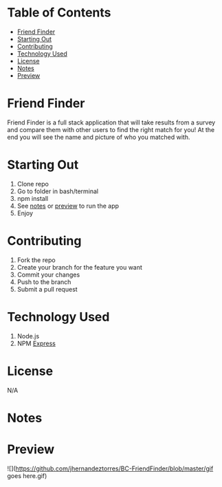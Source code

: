 # Table of Contents <!-- omit in toc -->
- [Friend Finder](#friend-finder)
- [Starting Out](#starting-out)
- [Contributing](#contributing)
- [Technology Used](#technology-used)
- [License](#license)
- [Notes](#notes)
- [Preview](#preview)
  
# Friend Finder
Friend Finder is a full stack application that will take results from a survey and compare them with other users to find
the right match for you! At the end you will see the name and picture of who you matched with.


# Starting Out 
1. Clone repo
2. Go to folder in bash/terminal
3. npm install
4. See [notes](#notes) or [preview](#preview) to run the app
5. Enjoy

# Contributing
1. Fork the repo
2. Create your branch for the feature you want
3. Commit your changes
4. Push to the branch
5. Submit a pull request
   
# Technology Used
1. Node.js
2. NPM [Express](https://www.npmjs.com/package/express)

   
# License
N/A

# Notes


# Preview
![](https://github.com/jhernandeztorres/BC-FriendFinder/blob/master/gif goes here.gif)
